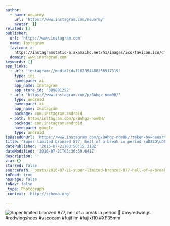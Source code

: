 ```yaml
---
author:
  - name: neuarmy
    url: 'https://www.instagram.com/neuarmy'
    avatar: {}
related: []
publisher:
  url: 'https://www.instagram.com'
  name: Instagram
  favicon: >-
    https://instagramstatic-a.akamaihd.net/h1/images/ico/favicon.ico/dfa85bb1fd63.ico
  domain: www.instagram.com
keywords: []
app_links:
  - url: 'instagram://media?id=1162354488256917319'
    type: ios
    namespace: ai
    app_name: Instagram
    app_store_id: '389801252'
  - url: 'https://www.instagram.com/p/BAhgz-nom9H/'
    type: android
    namespace: ai
    app_name: Instagram
    package: com.instagram.android
  - path: https/instagram.com/p/BAhgz-nom9H/
    package: com.instagram.android
    namespace: google
    type: android
isBasedOnUrl: 'https://www.instagram.com/p/BAhgz-nom9H/?taken-by=neuarmy'
title: "Super limited bronzed 877, hell of a break in period \uD83D\uDE02 #myredwings #redwingshoes #vscocam #fujifilm #fujixt10 #XF35mm"
datePublished: '2016-07-21T03:50:15.310Z'
dateModified: '2016-07-21T03:36:59.641Z'
description: ''
via: {}
starred: false
sourcePath: _posts/2016-07-21-super-limited-bronzed-877-hell-of-a-break-in-period-myr.md
inFeed: true
hasPage: false
inNav: false
_type: Photograph
_context: 'http://schema.org'

---
```

![Super limited bronzed 877, hell of a break in period  #myredwings #redwingshoes #vscocam #fujifilm #fujixt10 #XF35mm](https://scontent.cdninstagram.com/t51.2885-15/sh0.08/e35/p640x640/12501950_1200580183288936_1284919496_n.jpg?ig_cache_key=MTE2MjM1NDQ4ODI1NjkxNzMxOQ%3D%3D.2)